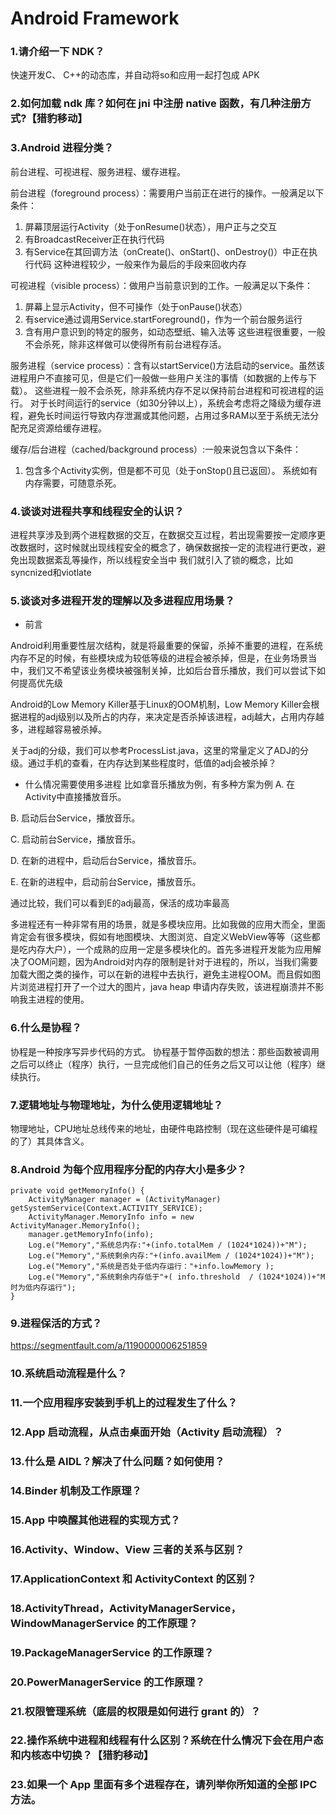 # Android Framework

### 1.请介绍一下 NDK？

快速开发C、 C++的动态库，并自动将so和应用一起打包成 APK

### 2.如何加载 ndk 库？如何在 jni 中注册 native 函数，有几种注册方式?【猎豹移动】
### 3.Android 进程分类？
前台进程、可视进程、服务进程、缓存进程。

前台进程（foreground process）：需要用户当前正在进行的操作。一般满足以下条件： 
1. 屏幕顶层运行Activity（处于onResume()状态），用户正与之交互 
2. 有BroadcastReceiver正在执行代码 
3. 有Service在其回调方法（onCreate()、onStart()、onDestroy()）中正在执行代码 
这种进程较少，一般来作为最后的手段来回收内存

可视进程（visible process）：做用户当前意识到的工作。一般满足以下条件： 
1. 屏幕上显示Activity，但不可操作（处于onPause()状态） 
2. 有service通过调用Service.startForeground()，作为一个前台服务运行 
3. 含有用户意识到的特定的服务，如动态壁纸、输入法等 
这些进程很重要，一般不会杀死，除非这样做可以使得所有前台进程存活。

服务进程（service process）：含有以startService()方法启动的service。虽然该进程用户不直接可见，但是它们一般做一些用户关注的事情（如数据的上传与下载）。 
这些进程一般不会杀死，除非系统内存不足以保持前台进程和可视进程的运行。 
对于长时间运行的service（如30分钟以上），系统会考虑将之降级为缓存进程，避免长时间运行导致内存泄漏或其他问题，占用过多RAM以至于系统无法分配充足资源给缓存进程。

缓存/后台进程（cached/background process）:一般来说包含以下条件： 
1. 包含多个Activity实例，但是都不可见（处于onStop()且已返回）。 
系统如有内存需要，可随意杀死。

### 4.谈谈对进程共享和线程安全的认识？
进程共享涉及到两个进程数据的交互，在数据交互过程，若出现需要按一定顺序更改数据时，这时候就出现线程安全的概念了，确保数据按一定的流程进行更改，避免出现数据紊乱等操作，所以线程安全当中 我们就引入了锁的概念，比如syncnized和viotlate

### 5.谈谈对多进程开发的理解以及多进程应用场景？

* 前言

Android利用重要性层次结构，就是将最重要的保留，杀掉不重要的进程，在系统内存不足的时候，有些模块成为较低等级的进程会被杀掉，但是，在业务场景当中，我们又不希望该业务模块被强制关掉，比如后台音乐播放，我们可以尝试下如何提高优先级

Android的Low Memory Killer基于Linux的OOM机制，Low Memory Killer会根据进程的adj级别以及所占的内存，来决定是否杀掉该进程，adj越大，占用内存越多，进程越容易被杀掉。

关于adj的分级，我们可以参考ProcessList.java，这里的常量定义了ADJ的分级。通过手机的查看，在内存达到某些程度时，低值的adj会被杀掉？

* 什么情况需要使用多进程
比如拿音乐播放为例，有多种方案为例
A. 在Activity中直接播放音乐。

B. 启动后台Service，播放音乐。

C. 启动前台Service，播放音乐。

D. 在新的进程中，启动后台Service，播放音乐。

E. 在新的进程中，启动前台Service，播放音乐。

通过比较，我们可以看到E的adj最高，保活的成功率最高

多进程还有一种非常有用的场景，就是多模块应用。比如我做的应用大而全，里面肯定会有很多模块，假如有地图模块、大图浏览、自定义WebView等等（这些都是吃内存大户），一个成熟的应用一定是多模块化的。首先多进程开发能为应用解决了OOM问题，因为Android对内存的限制是针对于进程的，所以，当我们需要加载大图之类的操作，可以在新的进程中去执行，避免主进程OOM。而且假如图片浏览进程打开了一个过大的图片，java heap 申请内存失败，该进程崩溃并不影响我主进程的使用。

### 6.什么是协程？

协程是一种按序写异步代码的方式。
协程基于暂停函数的想法：那些函数被调用之后可以终止（程序）执行，一旦完成他们自己的任务之后又可以让他（程序）继续执行。

### 7.逻辑地址与物理地址，为什么使用逻辑地址？

物理地址，CPU地址总线传来的地址，由硬件电路控制（现在这些硬件是可编程的了）其具体含义。

### 8.Android 为每个应用程序分配的内存大小是多少？

```
private void getMemoryInfo() {
    ActivityManager manager = (ActivityManager) getSystemService(Context.ACTIVITY_SERVICE);
    ActivityManager.MemoryInfo info = new ActivityManager.MemoryInfo();
    manager.getMemoryInfo(info);  
    Log.e("Memory","系统总内存:"+(info.totalMem / (1024*1024))+"M");
    Log.e("Memory","系统剩余内存:"+(info.availMem / (1024*1024))+"M");
    Log.e("Memory","系统是否处于低内存运行："+info.lowMemory );
    Log.e("Memory","系统剩余内存低于"+( info.threshold  / (1024*1024))+"M时为低内存运行");
}
```

### 9.进程保活的方式？

https://segmentfault.com/a/1190000006251859


### 10.系统启动流程是什么？

### 11.一个应用程序安装到手机上的过程发生了什么？
### 12.App 启动流程，从点击桌面开始（Activity 启动流程）？
### 13.什么是 AIDL？解决了什么问题？如何使用？
### 14.Binder 机制及工作原理？
### 15.App 中唤醒其他进程的实现方式？
### 16.Activity、Window、View 三者的关系与区别？
### 17.ApplicationContext 和 ActivityContext 的区别？
### 18.ActivityThread，ActivityManagerService，WindowManagerService 的工作原理？
### 19.PackageManagerService 的工作原理？
### 20.PowerManagerService 的工作原理？
### 21.权限管理系统（底层的权限是如何进行 grant 的）？
### 22.操作系统中进程和线程有什么区别？系统在什么情况下会在用户态和内核态中切换？【猎豹移动】
### 23.如果一个 App 里面有多个进程存在，请列举你所知道的全部 IPC 方法。
